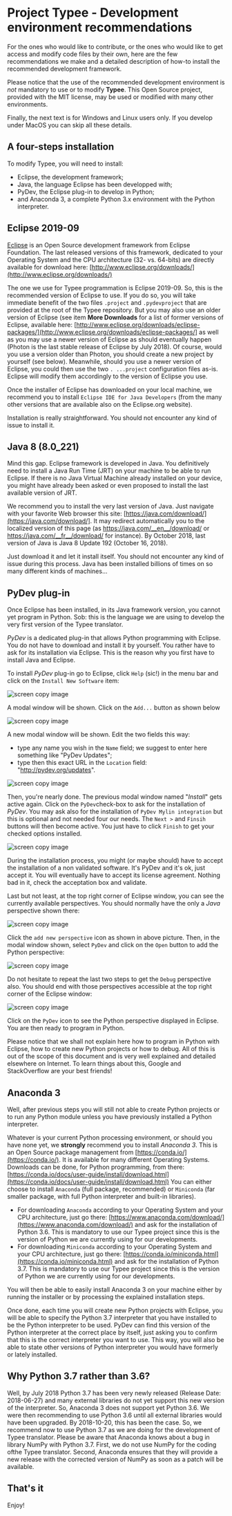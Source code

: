 # Project Typee - Development environment recommendations

For the ones who would like to contribute, or the ones who would like to get
access and modify code files by their own, here are the few recommendations we
make and a detailed description of how-to install the recommended development
framework.

Please notice that the use of the recommended development environment is _not_
mandatory to use or to modify __Typee__. This Open Source project, provided
with the MIT license, may be used or modified with many other environments.

Finally, the next text is for Windows and Linux users only. If you develop
under MacOS you can skip all these details.


## A four-steps installation

To modify Typee, you will need to install:
- Eclipse, the development framework;
- Java, the language Eclipse has been developped with;
- PyDev, the Eclipse plug-in to develop in Python;
- and Anaconda 3, a complete Python 3.x environment with the Python interpreter.


## Eclipse 2019-09

[Eclipse](http://www.eclipse.org) is an Open Source development framework from
Eclipse Foundation. The last released versions of this framework, dedicated to
your Operating System and the CPU architecture (32- vs. 64-bits) are directly
available for download here: 
[http://www.eclipse.org/downloads/](http://www.eclipse.org/downloads/)

The one we use for Typee programmation is Eclipse 2019-09.
So, this is the recommended version of Eclipse to use. If you do so, you will
take immediate benefit of the two files `.project` and `.pydevproject` that
are provided at the root of the Typee repository.
But you may also use an older version of Eclipse (see item __More Downloads__
for a list of former versions of Eclipse, available here:
[http://www.eclipse.org/downloads/eclipse-packages/](http://www.eclipse.org/downloads/eclipse-packages/]
as well as you may use a newer version of Eclipse as should eventually happen
(Photon is the last stable release of Eclipse by July 2018).
Of course, would you use a version older than Photon, you should create a
new project by yourself (see below). Meanwhile, should you use a newer version
of Eclipse, you could then use the two `. ...project` configuration files as-is.
Eclipse will modify them accordingly to the version of Eclipse you use.

Once the installer of Eclipse has downloaded on your local machine, we recommend
you to install `Eclipse IDE for Java Developers` (from the many other versions
that are available also on the Eclipse.org website).

Installation is really straightforward. You should not encounter any kind of
issue to install it.


## Java 8 (8.0_221)

Mind this gap. Eclipse framework is developed in Java. You definitively need
to install a Java Run Time (JRT) on your machine to be able to run Eclipse. If 
there is no Java Virtual Machine already installed on your device, you might 
have already been asked or even proposed to install the last available version 
of JRT.

We recommend you to install the very last version of Java. Just navigate with
your favorite Web browser this site:
[https://java.com/download/](https://java.com/download/]. It may redirect
automatically you to the localized version of this page (as 
https://java.com/__en__/download/ or https://java.com/__fr__/download/ for
instance).
By October 2018, last version of Java is Java 8 Update 192 (October 16, 2018).

Just download it and let it install itself. You should not encounter any
kind of issue during this process. Java has been installed billions of times
on so many different kinds of machines...


## PyDev plug-in

Once Eclipse has been installed, in its Java framework version, you cannot yet
program in Python. Sob: this is the language we are using to develop the very
first version of the Typee translator.

_PyDev_ is a dedicated plug-in that allows Python programming with Eclipse. You
do not have to download and install it by yourself. You rather have to ask for
its installation via Eclipse. This is the reason why you first have to install
Java and Eclipse.

To install _PyDev_ plug-in go to Eclipse, click `Help` (sic!) in the menu bar
and click on the `Install New Software` item:

![screen copy image](./Pictures/1-install-new-software.png)

A modal window will be shown. Click on the `Add...` button as shown below

![screen copy image](./Pictures/2-install-add.png)

A new modal window will be shown. Edit the two fields this way:
* type any name you wish in the `Name` field; we suggest to enter here
something like "PyDev Updates";
* type then this exact URL in the `Location` field: 
"http://pydev.org/updates".

![screen copy image](./Pictures/3-add.png)

Then, you're nearly done. The previous modal window named "_Install_" gets
active again. Click on the `PyDev`check-box to ask for the installation of
_PyDev_. You may ask also for the installation of `PyDev Mylin integration`
but this is optional and not needed four our needs.
The `Next >` and `Finsih` buttons will then become active. You just have to
click `Finish` to get your checked options installed.

![screen copy image](./Pictures/4-pydev-install.png)

During the installation process, you might (or maybe should) have to accept the
installation of a non validated software. It's PyDev and it's ok, just accept it.
You will eventually have to accept its license agreement. Nothing bad in it, check
the acceptation box and validate.

Last but not least, at the top right corner of Eclipse window, you can see the
currently available perspectives. You should normally have the only a _Java_
perspective shown there:

![screen copy image](./Pictures/5-perspectives.png)

Click the `add new perspective` icon as shown in above picture. Then, in the
modal window shown, select `PyDev` and click on the `Open` button to add the 
Python perspective:

![screen copy image](./Pictures/6-PyDev-perspective.png)

Do not hesitate to repeat the last two steps to get the `Debug` perspective 
also. You should end with those perspectives accessible at the top right corner
of the Eclipse window:

![screen copy image](./Pictures/7-final-perspectives.png)

Click on the `PyDev` icon to see the Python perspective displayed in Eclipse.
You are then ready to program in Python.

Please notice that we shall not explain here how to program in Python with 
Eclipse, how to create new Python projects or how to debug. All of this is out
of the scope of this document and is very well explained and detailed 
elsewhere on Internet. To learn things about this, Google and StackOverflow 
are your best friends!


## Anaconda 3

Well, after previous steps you will still not able to create Python projects
or to run any Python module unless you have previously installed a Python
interpreter.

Whatever is your current Python processing environment, or should you have none
yet, we __strongly__ recommend you to install _Anaconda 3_. This is an Open
Source package management from [https://conda.io/](https://conda.io/). It is
available for many different Operating Systems. Downloads can be done, for
Python programming, from there: 
[https://conda.io/docs/user-guide/install/download.html](https://conda.io/docs/user-guide/install/download.html)
You can either choose to install `Anaconda` (full package, recommended) or 
`Miniconda` (far smaller package, with full Python interpreter and built-in
libraries).

- For downloading `Anaconda` according to your Operating System and your
CPU architecture, just go there:
[https://www.anaconda.com/download/](https://www.anaconda.com/download/) and
ask for the installation of Python 3.6. This is mandatory to use our Typee
project since this is the version of Python we are currently using for our
developments. 
- For downloading `Miniconda` according to your Operating System and your
CPU architecture, just go there:
[https://conda.io/miniconda.html](https://conda.io/miniconda.html) and
ask for the installation of Python 3.7. This is mandatory to use our Typee
project since this is the version of Python we are currently using for our
developments.

You will then be able to easily install Anaconda 3 on your machine either by
running the installer or by processing the explained installation steps.

Once done, each time you will create new Python projects with Eclipse, you
will be able to specify the Python 3.7 interpreter that you have installed to
be the Python interpreter to be used. PyDev can find this version of the
Python interpreter at the correct place by itself, just asking you to confirm
that this is the correct interpreter you want to use.
This way, you will also be able to state other versions of Python interpreter
you would have formerly or lately installed.


## Why Python 3.7 rather than 3.6?

Well, by July 2018 Python 3.7 has been very newly released (Release Date: 
2018-06-27) and many external libraries do not yet support this new version
of the interpreter. So, Anaconda 3 does not support yet Python 3.6. We were
then recommending to use Python 3.6 until all external libraries would have 
been upgraded. By 2018-10-20, this has been the case. So, we recommend now 
to use Python 3.7 as we are doing for the development of Typee translator. 
Please be aware that Anaconda knows about a bug in library NumPy with 
Python 3.7. First, we do not use NumPy for the coding ofthe Typee 
translator. Second, Anaconda ensures that they will provide a new release 
with the corrected version of NumPy as soon as a patch will be available.


## That's it

Enjoy!
